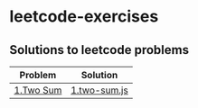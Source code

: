 # leetcode-exercises

Solutions to leetcode problems
---

| Problem | Solution
|----------|----------|
| <a href="https://leetcode.com/problems/two-sum/description/">1.Two Sum</a> | <a href="https://github.com/anduarte3/leetcode/blob/main/1.two-sum.js">1.two-sum.js</a> | 